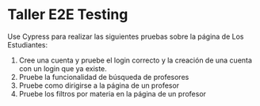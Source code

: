 # Taller E2E Testing
Use Cypress para realizar las siguientes pruebas sobre la página de Los Estudiantes:

1. Cree una cuenta y pruebe el login correcto y la creación de una cuenta con un login que ya existe.
2. Pruebe la funcionalidad de búsqueda de profesores
3. Pruebe como dirigirse a la página de un profesor
4. Pruebe los filtros por materia en la página de un profesor